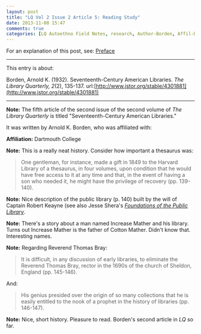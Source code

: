 ```yaml
---
layout: post
title: "LQ Vol 2 Issue 2 Article 5: Reading Study"
date: 2013-11-08 15:47
comments: true
categories: [LQ Autoethno Field Notes, research, Author-Borden, Affil-Dartmouth College]
---
```


For an explanation of this post, see:
[Preface](/blog/2013/08/14/lq-autoethnography-research-journal-preface/)

---

This entry is about:

Borden, Arnold K. (1932). Seventeenth-Century American Libraries.
*The Library Quarterly, 2*(2), 135-137.
url:[http://www.jstor.org/stable/4301881](http://www.jstor.org/stable/4301881)

---

**Note:** The fifth article of the second issue of the second
volume of *The Library Quarterly* is titled
"Seventeenth-Century American Libraries."

It was written by Arnold K. Borden, who was affiliated with:

**Affiliation:** Dartmouth College

**Note:** This is a really neat history. Consider how important a
thesaurus was:

> One gentleman, for instance, made a gift in 1849 to the
> Harvard Library of a thesaurus, in four volumes, upon
> condition that he would have free access to it at any time and
> that, in the event of having a son who needed it, he might
> have the privilege of recovery (pp. 139-140).

**Note:** Nice description of the public library (p. 140) built by
the will of Captain Robert Keayne (see also Jesse Shera's
[*Foundations of the Public Library*][1].

[1]: http://uky.worldcat.org/oclc/575422

**Note:** There's a story about a man named Increase Mather and
his library. Turns out Increase Mather is the father of Cotton
Mather. Didn't know that. Interesting names.

**Note:** Regarding Reverend Thomas Bray:

> It is difficult, in any discussion of early libraries, to
> eliminate the Reverend Thomas Bray, rector in the 1690s of the
> church of Sheldon, England (pp. 145-146).

And:

> His genius presided over the origin of so many collections that
> he is easily entitled to the nook of a prophet in the history of
> libraries (pp. 146-147).

**Note:** Nice, short history. Pleasure to read. Borden's second
article in *LQ* so far.
